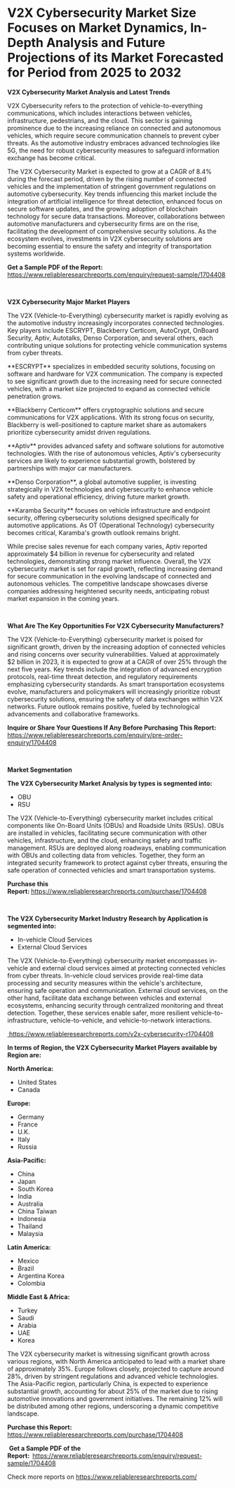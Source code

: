 <p><h1>V2X Cybersecurity Market Size Focuses on Market Dynamics, In-Depth Analysis and Future Projections of its Market Forecasted for Period from 2025 to 2032</h1></p><p><strong>V2X Cybersecurity Market Analysis and Latest Trends</strong></p>
<p><p>V2X Cybersecurity refers to the protection of vehicle-to-everything communications, which includes interactions between vehicles, infrastructure, pedestrians, and the cloud. This sector is gaining prominence due to the increasing reliance on connected and autonomous vehicles, which require secure communication channels to prevent cyber threats. As the automotive industry embraces advanced technologies like 5G, the need for robust cybersecurity measures to safeguard information exchange has become critical. </p><p>The V2X Cybersecurity Market is expected to grow at a CAGR of 8.4% during the forecast period, driven by the rising number of connected vehicles and the implementation of stringent government regulations on automotive cybersecurity. Key trends influencing this market include the integration of artificial intelligence for threat detection, enhanced focus on secure software updates, and the growing adoption of blockchain technology for secure data transactions. Moreover, collaborations between automotive manufacturers and cybersecurity firms are on the rise, facilitating the development of comprehensive security solutions. As the ecosystem evolves, investments in V2X cybersecurity solutions are becoming essential to ensure the safety and integrity of transportation systems worldwide.</p></p>
<p><strong>Get a Sample PDF of the Report:&nbsp;</strong> <a href="https://www.reliableresearchreports.com/enquiry/request-sample/1704408?utm_campaign=1512&utm_medium=2&utm_source=Github&utm_content=ia&utm_term=09012025&utm_id=v2x-cybersecurity">https://www.reliableresearchreports.com/enquiry/request-sample/1704408</a></p>
<p>&nbsp;</p>
<p><strong>V2X Cybersecurity Major Market Players</strong></p>
<p><p>The V2X (Vehicle-to-Everything) cybersecurity market is rapidly evolving as the automotive industry increasingly incorporates connected technologies. Key players include ESCRYPT, Blackberry Certicom, AutoCrypt, OnBoard Security, Aptiv, Autotalks, Denso Corporation, and several others, each contributing unique solutions for protecting vehicle communication systems from cyber threats.</p><p>**ESCRYPT** specializes in embedded security solutions, focusing on software and hardware for V2X communication. The company is expected to see significant growth due to the increasing need for secure connected vehicles, with a market size projected to expand as connected vehicle penetration grows.</p><p>**Blackberry Certicom** offers cryptographic solutions and secure communications for V2X applications. With its strong focus on security, Blackberry is well-positioned to capture market share as automakers prioritize cybersecurity amidst driven regulations.</p><p>**Aptiv** provides advanced safety and software solutions for automotive technologies. With the rise of autonomous vehicles, Aptiv's cybersecurity services are likely to experience substantial growth, bolstered by partnerships with major car manufacturers.</p><p>**Denso Corporation**, a global automotive supplier, is investing strategically in V2X technologies and cybersecurity to enhance vehicle safety and operational efficiency, driving future market growth.</p><p>**Karamba Security** focuses on vehicle infrastructure and endpoint security, offering cybersecurity solutions designed specifically for automotive applications. As OT (Operational Technology) cybersecurity becomes critical, Karamba's growth outlook remains bright.</p><p>While precise sales revenue for each company varies, Aptiv reported approximately $4 billion in revenue for cybersecurity and related technologies, demonstrating strong market influence. Overall, the V2X cybersecurity market is set for rapid growth, reflecting increasing demand for secure communication in the evolving landscape of connected and autonomous vehicles. The competitive landscape showcases diverse companies addressing heightened security needs, anticipating robust market expansion in the coming years.</p></p>
<p>&nbsp;</p>
<p><strong>What Are The Key Opportunities For V2X Cybersecurity Manufacturers?</strong></p>
<p><p>The V2X (Vehicle-to-Everything) cybersecurity market is poised for significant growth, driven by the increasing adoption of connected vehicles and rising concerns over security vulnerabilities. Valued at approximately $2 billion in 2023, it is expected to grow at a CAGR of over 25% through the next five years. Key trends include the integration of advanced encryption protocols, real-time threat detection, and regulatory requirements emphasizing cybersecurity standards. As smart transportation ecosystems evolve, manufacturers and policymakers will increasingly prioritize robust cybersecurity solutions, ensuring the safety of data exchanges within V2X networks. Future outlook remains positive, fueled by technological advancements and collaborative frameworks.</p></p>
<p><strong>Inquire or Share Your Questions If Any Before Purchasing This Report:</strong> <a href="https://www.reliableresearchreports.com/enquiry/pre-order-enquiry/1704408?utm_campaign=1512&utm_medium=2&utm_source=Github&utm_content=ia&utm_term=09012025&utm_id=v2x-cybersecurity">https://www.reliableresearchreports.com/enquiry/pre-order-enquiry/1704408</a></p>
<p>&nbsp;</p>
<p><strong>Market Segmentation</strong></p>
<p><strong>The V2X Cybersecurity Market Analysis by types is segmented into:</strong></p>
<p><ul><li>OBU</li><li>RSU</li></ul></p>
<p><p>The V2X (Vehicle-to-Everything) cybersecurity market includes critical components like On-Board Units (OBUs) and Roadside Units (RSUs). OBUs are installed in vehicles, facilitating secure communication with other vehicles, infrastructure, and the cloud, enhancing safety and traffic management. RSUs are deployed along roadways, enabling communication with OBUs and collecting data from vehicles. Together, they form an integrated security framework to protect against cyber threats, ensuring the safe operation of connected vehicles and smart transportation systems.</p></p>
<p><strong>Purchase this Report:&nbsp;</strong><a href="https://www.reliableresearchreports.com/purchase/1704408?utm_campaign=1512&utm_medium=2&utm_source=Github&utm_content=ia&utm_term=09012025&utm_id=v2x-cybersecurity">https://www.reliableresearchreports.com/purchase/1704408</a></p>
<p>&nbsp;</p>
<p><strong>The V2X Cybersecurity Market Industry Research by Application is segmented into:</strong></p>
<p><ul><li>In-vehicle Cloud Services</li><li>External Cloud Services</li></ul></p>
<p><p>The V2X (Vehicle-to-Everything) cybersecurity market encompasses in-vehicle and external cloud services aimed at protecting connected vehicles from cyber threats. In-vehicle cloud services provide real-time data processing and security measures within the vehicle's architecture, ensuring safe operation and communication. External cloud services, on the other hand, facilitate data exchange between vehicles and external ecosystems, enhancing security through centralized monitoring and threat detection. Together, these services enable safer, more resilient vehicle-to-infrastructure, vehicle-to-vehicle, and vehicle-to-network interactions.</p></p>
<p><a href="https://www.reliableresearchreports.com/v2x-cybersecurity-r1704408?utm_campaign=1512&utm_medium=2&utm_source=Github&utm_content=ia&utm_term=09012025&utm_id=v2x-cybersecurity">&nbsp;https://www.reliableresearchreports.com/v2x-cybersecurity-r1704408</a></p>
<p><strong>In terms of Region, the V2X Cybersecurity Market Players available by Region are:</strong></p>
<p>
    <p> <strong> North America: </strong>
        <ul>
            <li>United States</li>
            <li>Canada</li>
        </ul>
        </p> 
    <p> <strong> Europe: </strong>
        <ul>
            <li>Germany</li>
            <li>France</li>
            <li>U.K.</li>
            <li>Italy</li>
            <li>Russia</li>
        </ul>
        </p> 
    <p> <strong> Asia-Pacific: </strong>
        <ul>
            <li>China</li>
            <li>Japan</li>
            <li>South Korea</li>
            <li>India</li>
            <li>Australia</li>
            <li>China Taiwan</li>
            <li>Indonesia</li>
            <li>Thailand</li>
            <li>Malaysia</li>
        </ul>
        </p> 
    <p> <strong> Latin America: </strong>
        <ul>
            <li>Mexico</li>
            <li>Brazil</li>
            <li>Argentina Korea</li>
            <li>Colombia</li>
        </ul>
        </p> 
    <p> <strong> Middle East & Africa: </strong>
        <ul>
            <li>Turkey</li>
            <li>Saudi</li>
            <li>Arabia</li>
            <li>UAE</li>
            <li>Korea</li>
        </ul>
    </p>
    </p>
<p><p>The V2X cybersecurity market is witnessing significant growth across various regions, with North America anticipated to lead with a market share of approximately 35%. Europe follows closely, projected to capture around 28%, driven by stringent regulations and advanced vehicle technologies. The Asia-Pacific region, particularly China, is expected to experience substantial growth, accounting for about 25% of the market due to rising automotive innovations and government initiatives. The remaining 12% will be distributed among other regions, underscoring a dynamic competitive landscape.</p></p>
<p><strong>Purchase this Report: </strong><a href="https://www.reliableresearchreports.com/purchase/1704408?utm_campaign=1512&utm_medium=2&utm_source=Github&utm_content=ia&utm_term=09012025&utm_id=v2x-cybersecurity">https://www.reliableresearchreports.com/purchase/1704408</a></p>
<p>&nbsp;<strong>Get a Sample PDF of the Report:&nbsp;&nbsp;</strong><a href="https://www.reliableresearchreports.com/enquiry/request-sample/1704408?utm_campaign=1512&utm_medium=2&utm_source=Github&utm_content=ia&utm_term=09012025&utm_id=v2x-cybersecurity">https://www.reliableresearchreports.com/enquiry/request-sample/1704408</a></p>
<p><strong></strong></p>
<p>Check more reports on <a href="https://www.reliableresearchreports.com/?utm_campaign=1512&utm_medium=2&utm_source=Github&utm_content=ia&utm_term=09012025&utm_id=v2x-cybersecurity">https://www.reliableresearchreports.com/</a></p>